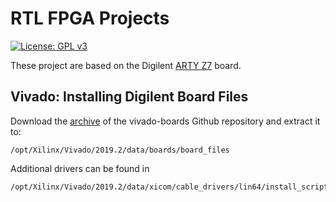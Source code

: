 # RTL FPGA Projects

[![License: GPL v3](https://img.shields.io/badge/License-GPLv3-blue.svg)](https://www.gnu.org/licenses/gpl-3.0)

These project are based on the Digilent [ARTY Z7](https://reference.digilentinc.com/reference/programmable-logic/arty-z7/start) board.

## Vivado: Installing Digilent Board Files

Download the [archive](https://github.com/Digilent/vivado-boards/archive/master.zip?_ga=2.97053599.1009087387.1591531709-2003481732.1591531709) of the vivado-boards Github repository and extract it to:

```
/opt/Xilinx/Vivado/2019.2/data/boards/board_files
```

Additional drivers can be found in

```
/opt/Xilinx/Vivado/2019.2/data/xicom/cable_drivers/lin64/install_script/install_drivers
```


